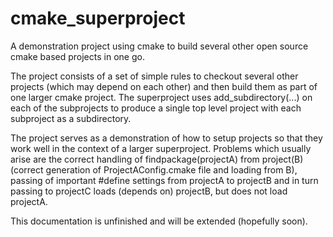 cmake_superproject
==================

A demonstration project using cmake to build several other open source cmake based projects in one go.

The project consists of a set of simple rules to checkout several other projects (which may depend on each other)
and then build them as part of one larger cmake project. 
The superproject uses add_subdirectory(...) on each of the subprojects to produce a single top level project 
with each subproject as a subdirectory.

The project serves as a demonstration of how to setup projects so that they work well in the context of a larger superproject.
Problems which usually arise are the correct handling of findpackage(projectA) from project(B) (correct generation of
ProjectAConfig.cmake file and loading from B), passing of important #define settings from projectA to projectB and in turn 
passing to projectC loads (depends on) projectB, but does not load projectA.
 
This documentation is unfinished and will be extended (hopefully soon).

